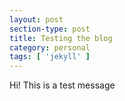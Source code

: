 ```yaml
---
layout: post
section-type: post
title: Testing the blog
category: personal
tags: [ 'jekyll' ]
---
```

Hi! This is a test message
